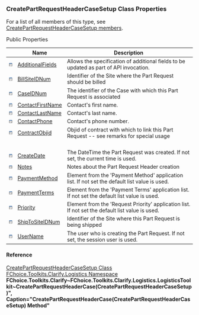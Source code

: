 ﻿### CreatePartRequestHeaderCaseSetup Class Properties

For a list of all members of this type, see [CreatePartRequestHeaderCaseSetup members](FChoice.Toolkits.Clarify~FChoice.Toolkits.Clarify.Logistics.CreatePartRequestHeaderCaseSetup_members.md).

Public Properties

|   | Name | Description |
| --- | --- | --- |
| ![Public Property](dotnetimages/publicProperty.png) | [AdditionalFields](FChoice.Toolkits.Clarify~FChoice.Toolkits.Clarify.Logistics.CreatePartRequestHeaderCaseSetup~AdditionalFields.md) | Allows the specification of additional fields to be updated as part of API invocation.   |
| ![Public Property](dotnetimages/publicProperty.png) | [BillSiteIDNum](FChoice.Toolkits.Clarify~FChoice.Toolkits.Clarify.Logistics.CreatePartRequestHeaderCaseSetup~BillSiteIDNum.md) | Identifier of the Site where the Part Request should be billed   |
| ![Public Property](dotnetimages/publicProperty.png) | [CaseIDNum](FChoice.Toolkits.Clarify~FChoice.Toolkits.Clarify.Logistics.CreatePartRequestHeaderCaseSetup~CaseIDNum.md) | The identifier of the Case with which this Part Request is associated   |
| ![Public Property](dotnetimages/publicProperty.png) | [ContactFirstName](FChoice.Toolkits.Clarify~FChoice.Toolkits.Clarify.Logistics.CreatePartRequestHeaderCaseSetup~ContactFirstName.md) | Contact's first name.   |
| ![Public Property](dotnetimages/publicProperty.png) | [ContactLastName](FChoice.Toolkits.Clarify~FChoice.Toolkits.Clarify.Logistics.CreatePartRequestHeaderCaseSetup~ContactLastName.md) | Contact's last name.   |
| ![Public Property](dotnetimages/publicProperty.png) | [ContactPhone](FChoice.Toolkits.Clarify~FChoice.Toolkits.Clarify.Logistics.CreatePartRequestHeaderCaseSetup~ContactPhone.md) | Contact's phone number.   |
| ![Public Property](dotnetimages/publicProperty.png) | [ContractObjid](FChoice.Toolkits.Clarify~FChoice.Toolkits.Clarify.Logistics.CreatePartRequestHeaderCaseSetup~ContractObjid.md) | Objid of contract with which to link this Part Request -- see remarks for special usage  
  |
| ![Public Property](dotnetimages/publicProperty.png) | [CreateDate](FChoice.Toolkits.Clarify~FChoice.Toolkits.Clarify.Logistics.CreatePartRequestHeaderCaseSetup~CreateDate.md) | The DateTime the Part Request was created. If not set, the current time is used.   |
| ![Public Property](dotnetimages/publicProperty.png) | [Notes](FChoice.Toolkits.Clarify~FChoice.Toolkits.Clarify.Logistics.CreatePartRequestHeaderCaseSetup~Notes.md) | Notes about the Part Request Header creation   |
| ![Public Property](dotnetimages/publicProperty.png) | [PaymentMethod](FChoice.Toolkits.Clarify~FChoice.Toolkits.Clarify.Logistics.CreatePartRequestHeaderCaseSetup~PaymentMethod.md) | Element from the 'Payment Method' application list. If not set the default list value is used.   |
| ![Public Property](dotnetimages/publicProperty.png) | [PaymentTerms](FChoice.Toolkits.Clarify~FChoice.Toolkits.Clarify.Logistics.CreatePartRequestHeaderCaseSetup~PaymentTerms.md) | Element from the 'Payment Terms' application list. If not set the default list value is used.   |
| ![Public Property](dotnetimages/publicProperty.png) | [Priority](FChoice.Toolkits.Clarify~FChoice.Toolkits.Clarify.Logistics.CreatePartRequestHeaderCaseSetup~Priority.md) | Element from the 'Request Priority' application list. If not set the default list value is used.   |
| ![Public Property](dotnetimages/publicProperty.png) | [ShipToSiteIDNum](FChoice.Toolkits.Clarify~FChoice.Toolkits.Clarify.Logistics.CreatePartRequestHeaderCaseSetup~ShipToSiteIDNum.md) | Identifier of the Site where this Part Request is being shipped   |
| ![Public Property](dotnetimages/publicProperty.png) | [UserName](FChoice.Toolkits.Clarify~FChoice.Toolkits.Clarify.Logistics.CreatePartRequestHeaderCaseSetup~UserName.md) | The user who is creating the Part Request. If not set, the session user is used.   |





#### Reference

[CreatePartRequestHeaderCaseSetup Class](FChoice.Toolkits.Clarify~FChoice.Toolkits.Clarify.Logistics.CreatePartRequestHeaderCaseSetup.md)  
[FChoice.Toolkits.Clarify.Logistics Namespace](FChoice.Toolkits.Clarify~FChoice.Toolkits.Clarify.Logistics_namespace.md)  
**FChoice.Toolkits.Clarify~FChoice.Toolkits.Clarify.Logistics.LogisticsToolkit~CreatePartRequestHeaderCase(CreatePartRequestHeaderCaseSetup)", Caption="CreatePartRequestHeaderCase(CreatePartRequestHeaderCaseSetup) Method"**